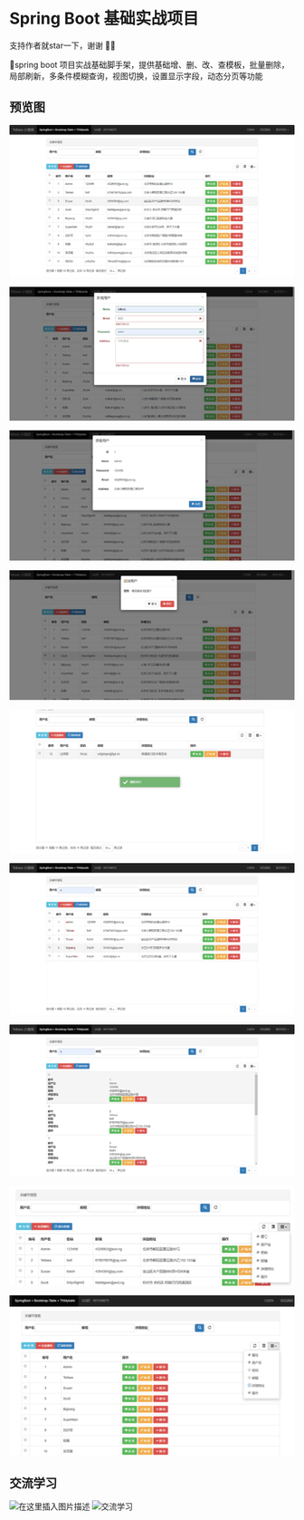 # Spring Boot 基础实战项目

支持作者就star一下，谢谢 🎉🎉

💋spring boot 项目实战基础脚手架，提供基础增、删、改、查模板，批量删除，局部刷新，多条件模糊查询，视图切换，设置显示字段，动态分页等功能

## 预览图

![在这里插入图片描述](https://github.com/Tellsea/spring-boot-templete/blob/master/doc/images/0.png)

![在这里插入图片描述](https://github.com/Tellsea/spring-boot-templete/blob/master/doc/images/1.png)

![在这里插入图片描述](https://github.com/Tellsea/spring-boot-templete/blob/master/doc/images/2.png)

![在这里插入图片描述](https://github.com/Tellsea/spring-boot-templete/blob/master/doc/images/3.png)

![在这里插入图片描述](https://github.com/Tellsea/spring-boot-templete/blob/master/doc/images/4.png)

![在这里插入图片描述](https://github.com/Tellsea/spring-boot-templete/blob/master/doc/images/5.png)

![在这里插入图片描述](https://github.com/Tellsea/spring-boot-templete/blob/master/doc/images/6.png)

![在这里插入图片描述](https://github.com/Tellsea/spring-boot-templete/blob/master/doc/images/7.png)

![在这里插入图片描述](https://github.com/Tellsea/spring-boot-templete/blob/master/doc/images/8.png)

## 交流学习

![在这里插入图片描述](https://github.com/Tellsea/springboot-learn/blob/master/doc/images/emoticon1.jpg)
![交流学习](https://github.com/Tellsea/springboot-learn/blob/master/doc/images/qq-group.png)
